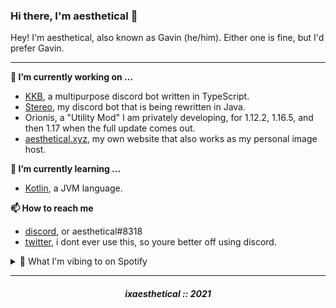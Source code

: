 ### Hi there, I'm aesthetical 👋

Hey! I'm aesthetical, also known as Gavin (he/him). Either one is fine, but I'd prefer Gavin. 

---

**🔭 I’m currently working on ...**
- [KKB](https://top.gg/bot/431893326892105758), a multipurpose discord bot written in TypeScript.
- [Stereo](https://top.gg/bot/725808086933176410), my discord bot that is being rewritten in Java.
- Orionis, a "Utility Mod" I am privately developing, for 1.12.2, 1.16.5, and then 1.17 when the full update comes out.
- [aesthetical.xyz](https://aesthetical.xyz), my own website that also works as my personal image host.

**🌱 I’m currently learning ...**
- [Kotlin](https://kotlinlang.org/), a JVM language.

**📫 How to reach me**
- [discord](https://discord.com/users/535585397435006987), or aesthetical#8318
- [twitter](https://twitter.com/ixaesthetical1), i dont ever use this, so youre better off using discord.

<details>
  <summary><bold>🎵 What I'm vibing to on Spotify</bold></summary>

  <img 
    src="https://spotify.aio-api.ml/spotify?id=abxiei2c7de0yqic3nzwd7oqi&theme=plain&image=true&color_theme=dark&bars_when_not_listening=false&bg_color=&title_color=&text_color=&hide_status=false&display_timer=true"
  / >
</details>

---

<h5 align="center">ixaesthetical :: 2021</h5>
